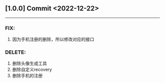 <!--
 * @Author: xiaozuhui
 * @Date: 2022-12-22 10:10:59
 * @LastEditors: xiaozuhui
 * @LastEditTime: 2022-12-22 10:39:35
 * @Description: 
-->
## [1.0.0] Commit <2022-12-22>
----------------------------
### FIX:
1. 因为手机注册的删除，所以修改对应的接口

### DELETE:
1. 删除头像生成工具
2. 删除自定义recovery
3. 删除手机的注册
